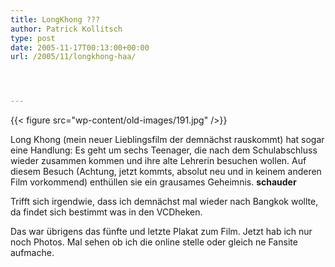 ```yaml
---
title: LongKhong ???
author: Patrick Kollitsch
type: post
date: 2005-11-17T00:13:00+00:00
url: /2005/11/longkhong-haa/




---
```

{{< figure src="wp-content/old-images/191.jpg" />}}

Long Khong (mein neuer Lieblingsfilm der demnächst rauskommt) hat sogar eine Handlung: Es geht um sechs Teenager, die nach dem Schulabschluss wieder zusammen kommen und ihre alte Lehrerin besuchen wollen. Auf diesem Besuch (Achtung, jetzt kommts, absolut neu und in keinem anderen Film vorkommend) enthüllen sie ein grausames Geheimnis. **schauder**

Trifft sich irgendwie, dass ich demnächst mal wieder nach Bangkok wollte, da findet sich bestimmt was in den VCDheken.

Das war übrigens das fünfte und letzte Plakat zum Film. Jetzt hab ich nur noch Photos. Mal sehen ob ich die online stelle oder gleich ne Fansite aufmache.
